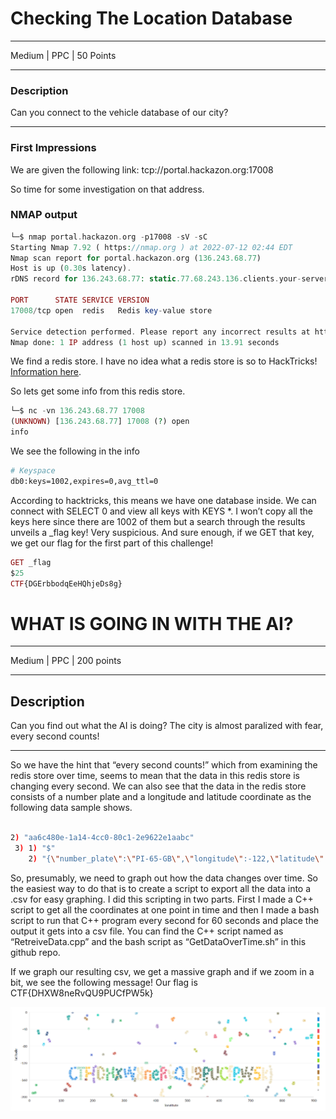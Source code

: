 # Checking The Location Database

---

Medium | PPC | 50 Points 

---

### Description

Can you connect to the vehicle database of our city?

---

### First Impressions

We are given the following link: tcp://portal.hackazon.org:17008

So time for some investigation on that address. 

### NMAP output

```php
└─$ nmap portal.hackazon.org -p17008 -sV -sC
Starting Nmap 7.92 ( https://nmap.org ) at 2022-07-12 02:44 EDT
Nmap scan report for portal.hackazon.org (136.243.68.77)
Host is up (0.30s latency).
rDNS record for 136.243.68.77: static.77.68.243.136.clients.your-server.de

PORT      STATE SERVICE VERSION
17008/tcp open  redis   Redis key-value store

Service detection performed. Please report any incorrect results at https://nmap.org/submit/ .
Nmap done: 1 IP address (1 host up) scanned in 13.91 seconds
```

We find a redis store. I have no idea what a redis store is so to HackTricks! [Information here](https://book.hacktricks.xyz/network-services-pentesting/6379-pentesting-redis).

So lets get some info from this redis store. 

```php
└─$ nc -vn 136.243.68.77 17008      
(UNKNOWN) [136.243.68.77] 17008 (?) open
info

```

We see the following in the info

```bash
# Keyspace
db0:keys=1002,expires=0,avg_ttl=0
```

According to hacktricks, this means we have one database inside. We can connect with SELECT 0 and view all keys with KEYS *. I won’t copy all the keys here since there are 1002 of them but a search through the results unveils a _flag key! Very suspicious. And sure enough, if we GET that key, we get our flag for the first part of this challenge!

```php
GET _flag
$25
CTF{DGErbbodqEeHQhjeDs8g}
```

# WHAT IS GOING IN WITH THE AI?

---

Medium | PPC | 200 points 

---

## Description

Can you find out what the AI is doing? The city is almost paralized with fear, every second counts!

---

So we have the hint that “every second counts!” which from examining the redis store over time, seems to mean that the data in this redis store is changing every second. We can also see that the data in the redis store consists of a number plate and a longitude and latitude coordinate as the following data sample shows.

```bash

2) "aa6c480e-1a14-4cc0-80c1-2e9622e1aabc"                                                            
 3) 1) "$"                                                                                             
    2) "{\"number_plate\":\"PI-65-GB\",\"longitude\":-122,\"latitude\":-75}"                           

```

So, presumably, we need to graph out how the data changes over time. So the easiest way to do that is to create a script to export all the data into a .csv for easy graphing. I did this scripting in two parts. First I made a C++ script to get all the coordinates at one point in time and then I made a bash script to run that C++ program every second for 60 seconds and place the output it gets into a csv file.
You can find the C++ script named as “RetreiveData.cpp” and the bash script as “GetDataOverTime.sh” in this github repo. 

If we graph our resulting csv, we get a massive graph and if we zoom in a bit, we see the following message! Our flag is CTF{DHXW8neRvQU9PUCfPW5k}

![Graph that shows the flag](Graph.png)
